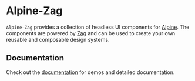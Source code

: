 # Alpine-Zag

`Alpine-Zag` provides a collection of headless UI components for [Alpine][alpine].
The components are powered by [Zag][zag] and can be used to create your own reusable and composable design systems.

## Documentation

Check out the [documentation][doc] for demos and detailed documentation.

[doc]: https://alpine-zag.tunkshif.one/
[alpine]: https://alpinejs.dev/
[zag]: https://zagjs.com/
